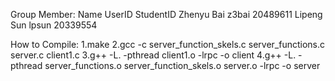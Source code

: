 Group Member:
Name         UserID         StudentID
Zhenyu Bai   z3bai           20489611
Lipeng Sun   lpsun           20339554

How to Compile:
1.make
2.gcc -c server_function_skels.c server_functions.c server.c client1.c 
3.g++ -L. -pthread client1.o -lrpc -o client
4.g++ -L. -pthread server_functions.o server_function_skels.o server.o -lrpc -o server


